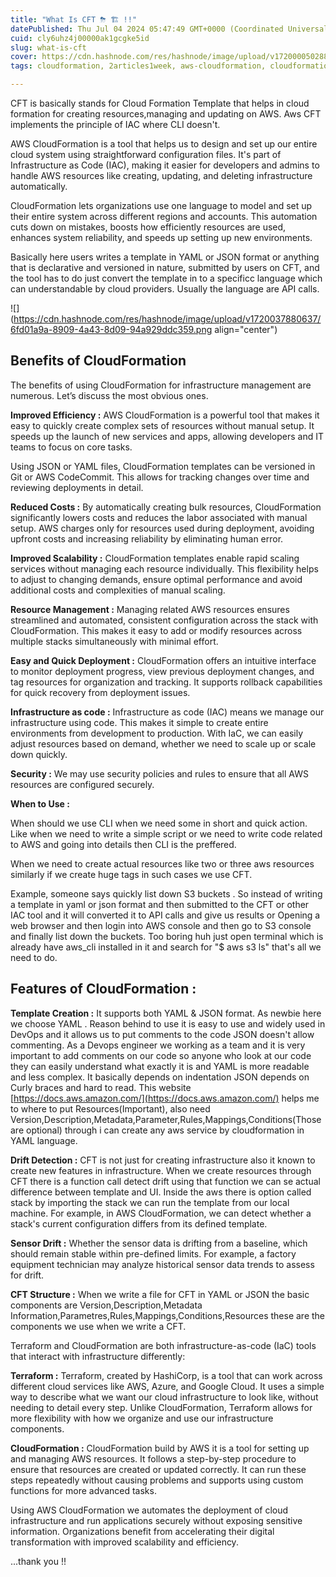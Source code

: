 ```yaml
---
title: "What Is CFT ⛈ 🏗 !!"
datePublished: Thu Jul 04 2024 05:47:49 GMT+0000 (Coordinated Universal Time)
cuid: cly6uhz4j00000ak1gcgke5id
slug: what-is-cft
cover: https://cdn.hashnode.com/res/hashnode/image/upload/v1720000502883/593d24d8-eb76-41fc-9d78-ecac012afe53.png
tags: cloudformation, 2articles1week, aws-cloudformation, cloudformationtemplate

---
```


CFT is basically stands for Cloud Formation Template that helps in cloud formation for creating resources,managing and updating on AWS. Aws CFT implements the principle of IAC where CLI doesn't.

AWS CloudFormation is a tool that helps us to design and set up our entire cloud system using straightforward configuration files. It's part of Infrastructure as Code (IAC), making it easier for developers and admins to handle AWS resources like creating, updating, and deleting infrastructure automatically.

CloudFormation lets organizations use one language to model and set up their entire system across different regions and accounts. This automation cuts down on mistakes, boosts how efficiently resources are used, enhances system reliability, and speeds up setting up new environments.

Basically here users writes a template in YAML or JSON format or anything that is declarative and versioned in nature, submitted by users on CFT, and the tool has to do just convert the template in to a specificc language which can understandable by cloud providers. Usually the language are API calls.

![](https://cdn.hashnode.com/res/hashnode/image/upload/v1720037880637/6fd01a9a-8909-4a43-8d09-94a929ddc359.png align="center")

## **Benefits of CloudFormation**

The benefits of using CloudFormation for infrastructure management are numerous. Let’s discuss the most obvious ones.

**Improved Efficiency :** AWS CloudFormation is a powerful tool that makes it easy to quickly create complex sets of resources without manual setup. It speeds up the launch of new services and apps, allowing developers and IT teams to focus on core tasks.

Using JSON or YAML files, CloudFormation templates can be versioned in Git or AWS CodeCommit. This allows for tracking changes over time and reviewing deployments in detail.

**Reduced Costs :** By automatically creating bulk resources, CloudFormation significantly lowers costs and reduces the labor associated with manual setup. AWS charges only for resources used during deployment, avoiding upfront costs and increasing reliability by eliminating human error.

**Improved Scalability :** CloudFormation templates enable rapid scaling services without managing each resource individually. This flexibility helps to adjust to changing demands, ensure optimal performance and avoid additional costs and complexities of manual scaling.

**Resource Management :** Managing related AWS resources ensures streamlined and automated, consistent configuration across the stack with CloudFormation. This makes it easy to add or modify resources across multiple stacks simultaneously with minimal effort.

**Easy and Quick Deployment :** CloudFormation offers an intuitive interface to monitor deployment progress, view previous deployment changes, and tag resources for organization and tracking. It supports rollback capabilities for quick recovery from deployment issues.

**Infrastructure as code :** Infrastructure as code (IAC) means we manage our infrastructure using code. This makes it simple to create entire environments from development to production. With IaC, we can easily adjust resources based on demand, whether we need to scale up or scale down quickly.

**Security :** We may use security policies and rules to ensure that all AWS resources are configured securely.

**When to Use :**

When should we use CLI when we need some in short and quick action. Like when we need to write a simple script or we need to write code related to AWS and going into details then CLI is the preffered.

When we need to create actual resources like two or three aws resources similarly if we create huge tags in such cases we use CFT.

Example, someone says quickly list down S3 buckets . So instead of writing a template in yaml or json format and then submitted to the CFT or other IAC tool and it will converted it to API calls and give us results or Opening a web browser and then login into AWS console and then go to S3 console and finally list down the buckets. Too boring huh just open terminal which is already have aws\_cli installed in it and search for "$ aws s3 ls" that's all we need to do.

## **Features of CloudFormation :**

**Template Creation :** It supports both YAML & JSON format. As newbie here we choose YAML . Reason behind to use it is easy to use and widely used in DevOps and it allows us to put comments to the code JSON doesn't allow commenting. As a Devops engineer we working as a team and it is very important to add comments on our code so anyone who look at our code they can easily understand what exactly it is and YAML is more readable and less complex. It basically depends on indentation JSON depends on Curly braces and hard to read. This website [https://docs.aws.amazon.com/](https://docs.aws.amazon.com/) helps me to where to put Resources(Important), also need Version,Description,Metadata,Parameter,Rules,Mappings,Conditions(Those are optional) through i can create any aws service by cloudformation in YAML language.

**Drift Detection :** CFT is not just for creating infrastructure also it known to create new features in infrastructure. When we create resources through CFT there is a function call detect drift using that function we can se actual difference between template and UI. Inside the aws there is option called stack by importing the stack we can run the template from our local machine. For example, in AWS CloudFormation, we can detect whether a stack's current configuration differs from its defined template.

**Sensor Drift :** Whether the sensor data is drifting from a baseline, which should remain stable within pre-defined limits. For example, a factory equipment technician may analyze historical sensor data trends to assess for drift.

**CFT Structure :** When we write a file for CFT in YAML or JSON the basic components are Version,Description,Metadata Information,Parametres,Rules,Mappings,Conditions,Resources these are the components we use when we write a CFT.

Terraform and CloudFormation are both infrastructure-as-code (IaC) tools that interact with infrastructure differently:

**Terraform :** Terraform, created by HashiCorp, is a tool that can work across different cloud services like AWS, Azure, and Google Cloud. It uses a simple way to describe what we want our cloud infrastructure to look like, without needing to detail every step. Unlike CloudFormation, Terraform allows for more flexibility with how we organize and use our infrastructure components.

**CloudFormation :** CloudFormation build by AWS it is a tool for setting up and managing AWS resources. It follows a step-by-step procedure to ensure that resources are created or updated correctly. It can run these steps repeatedly without causing problems and supports using custom functions for more advanced tasks.

Using AWS CloudFormation we automates the deployment of cloud infrastructure and run applications securely without exposing sensitive information. Organizations benefit from accelerating their digital transformation with improved scalability and efficiency.

...thank you !!